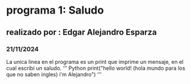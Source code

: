 # programa 1: Saludo
## realizado por : Edgar Alejandro Esparza 
### 21/11/2024
La unica linea en el programa es un print que imprime un mensaje, en el cual escribi un saludo.
‘’’ Python
print("hello world! (hola mundo para los que no saben ingles) i'm Alejandro")
‘’’